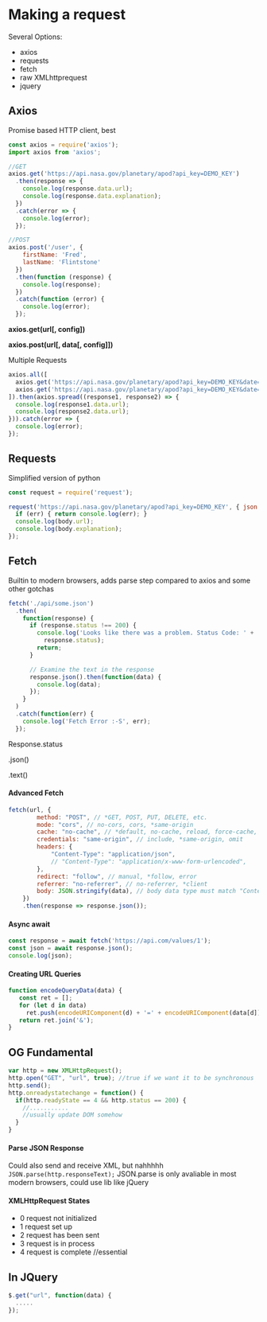 # Making a request

Several Options:

- axios
- requests
- fetch
- raw XMLhttprequest
- jquery

## Axios

Promise based HTTP client, best

```js
const axios = require('axios');
import axios from 'axios';

//GET
axios.get('https://api.nasa.gov/planetary/apod?api_key=DEMO_KEY')
  .then(response => {
    console.log(response.data.url);
    console.log(response.data.explanation);
  })
  .catch(error => {
    console.log(error);
  });

//POST
axios.post('/user', {
    firstName: 'Fred',
    lastName: 'Flintstone'
  })
  .then(function (response) {
    console.log(response);
  })
  .catch(function (error) {
    console.log(error);
  });
```

**axios.get(url[, config])**

**axios.post(url[, data[, config]])**

Multiple Requests

```js
axios.all([
  axios.get('https://api.nasa.gov/planetary/apod?api_key=DEMO_KEY&date=2017-08-03'),
  axios.get('https://api.nasa.gov/planetary/apod?api_key=DEMO_KEY&date=2017-08-02')
]).then(axios.spread((response1, response2) => {
  console.log(response1.data.url);
  console.log(response2.data.url);
})).catch(error => {
  console.log(error);
});
```

## Requests

Simplified version of python 

```js
const request = require('request');

request('https://api.nasa.gov/planetary/apod?api_key=DEMO_KEY', { json: true }, (err, res, body) => {
  if (err) { return console.log(err); }
  console.log(body.url);
  console.log(body.explanation);
});
```

## Fetch

Builtin to modern browsers, adds parse step compared to axios and some other gotchas

```js
fetch('./api/some.json')
  .then(
    function(response) {
      if (response.status !== 200) {
        console.log('Looks like there was a problem. Status Code: ' +
          response.status);
        return;
      }

      // Examine the text in the response
      response.json().then(function(data) {
        console.log(data);
      });
    }
  )
  .catch(function(err) {
    console.log('Fetch Error :-S', err);
  });
```

Response.status

.json()

.text()

#### Advanced Fetch

```javascript
fetch(url, {
        method: "POST", // *GET, POST, PUT, DELETE, etc.
        mode: "cors", // no-cors, cors, *same-origin
        cache: "no-cache", // *default, no-cache, reload, force-cache, only-if-cached
        credentials: "same-origin", // include, *same-origin, omit
        headers: {
            "Content-Type": "application/json",
            // "Content-Type": "application/x-www-form-urlencoded",
        },
        redirect: "follow", // manual, *follow, error
        referrer: "no-referrer", // no-referrer, *client
        body: JSON.stringify(data), // body data type must match "Content-Type" header
    })
    .then(response => response.json());
```

#### Async await

```js
const response = await fetch('https://api.com/values/1');
const json = await response.json();
console.log(json);
```

#### Creating URL Queries

```javascript
function encodeQueryData(data) {
   const ret = [];
   for (let d in data)
     ret.push(encodeURIComponent(d) + '=' + encodeURIComponent(data[d]));
   return ret.join('&');
}
```

## OG Fundamental

```js
var http = new XMLHttpRequest();
http.open("GET", "url", true); //true if we want it to be synchronous
http.send();
http.onreadystatechange = function() {
  if(http.readyState == 4 && http.status == 200) {
    //...........
    //usually update DOM somehow
  }
}
```

#### Parse JSON Response

Could also send and receive XML, but nahhhhh
`JSON.parse(http.responseText);`
JSON.parse is only avaliable in most modern browsers, could use lib like jQuery

#### XMLHttpRequest States

- 0 request not initialized
- 1 request set up
- 2 request has been sent
- 3 request is in process
- 4 request is complete //essential

## In JQuery
```js
$.get("url", function(data) {
  .....
});
```
